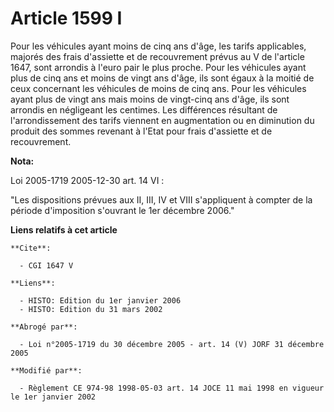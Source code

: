 # Article 1599 I

Pour les véhicules ayant moins de cinq ans d'âge, les tarifs applicables, majorés des frais d'assiette et de recouvrement
prévus au V de l'article 1647, sont arrondis à l'euro pair le plus proche. Pour les véhicules ayant plus de cinq ans et moins
de vingt ans d'âge, ils sont égaux à la moitié de ceux concernant les véhicules de moins de cinq ans. Pour les véhicules
ayant plus de vingt ans mais moins de vingt-cinq ans d'âge, ils sont arrondis en négligeant les centimes. Les différences
résultant de l'arrondissement des tarifs viennent en augmentation ou en diminution du produit des sommes revenant à l'Etat
pour frais d'assiette et de recouvrement.

**Nota:**

Loi 2005-1719 2005-12-30 art. 14 VI :

"Les dispositions prévues aux II, III, IV et VIII s'appliquent à compter de la période d'imposition s'ouvrant le 1er décembre
2006."

**Liens relatifs à cet article**

	**Cite**:

	  - CGI 1647 V

	**Liens**:

	  - HISTO: Edition du 1er janvier 2006
	  - HISTO: Edition du 31 mars 2002

	**Abrogé par**:

	  - Loi n°2005-1719 du 30 décembre 2005 - art. 14 (V) JORF 31 décembre 2005

	**Modifié par**:

	  - Règlement CE 974-98 1998-05-03 art. 14 JOCE 11 mai 1998 en vigueur le 1er janvier 2002
